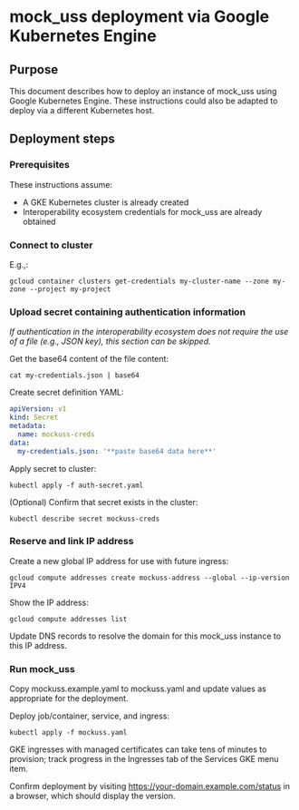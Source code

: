 # mock_uss deployment via Google Kubernetes Engine

## Purpose

This document describes how to deploy an instance of mock_uss using Google Kubernetes Engine.  These instructions could also be adapted to deploy via a different Kubernetes host.

## Deployment steps

### Prerequisites

These instructions assume:
* A GKE Kubernetes cluster is already created
* Interoperability ecosystem credentials for mock_uss are already obtained

### Connect to cluster

E.g.,:

```shell
gcloud container clusters get-credentials my-cluster-name --zone my-zone --project my-project
```

### Upload secret containing authentication information

*If authentication in the interoperability ecosystem does not require the use of a file (e.g., JSON key), this section can be skipped.*

Get the base64 content of the file content:

```shell
cat my-credentials.json | base64
```

Create secret definition YAML:

```yaml
apiVersion: v1
kind: Secret
metadata:
  name: mockuss-creds
data:
  my-credentials.json: '**paste base64 data here**'
```

Apply secret to cluster:

```shell
kubectl apply -f auth-secret.yaml
```

(Optional) Confirm that secret exists in the cluster:

```shell
kubectl describe secret mockuss-creds
```

### Reserve and link IP address

Create a new global IP address for use with future ingress:

```shell
gcloud compute addresses create mockuss-address --global --ip-version IPV4
```

Show the IP address:

```shell
gcloud compute addresses list
```

Update DNS records to resolve the domain for this mock_uss instance to this IP address.

### Run mock_uss

Copy mockuss.example.yaml to mockuss.yaml and update values as appropriate for the deployment.

Deploy job/container, service, and ingress:

```shell
kubectl apply -f mockuss.yaml
```

GKE ingresses with managed certificates can take tens of minutes to provision; track progress in the Ingresses tab of the Services GKE menu item.

Confirm deployment by visiting https://your-domain.example.com/status in a browser, which should display the version.

